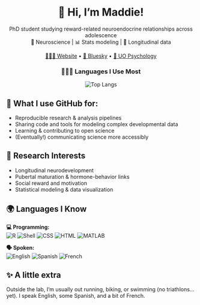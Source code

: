 <div align="center">

# 👋 Hi, I’m Maddie!

PhD student studying reward-related neuroendocrine relationships across adolescence  
🔬 Neuroscience | 📊 Stats modeling | 🌱 Longitudinal data  

[🙋🏻‍♀️ Website](https://example.com](https://mngoldberg.github.io)) • [🦋 Bluesky](https://socialbrain.uoregon.edu) • [🏫 UO Psychology](https://psychology.uoregon.edu)

</div>

<div align="center">

### 👩🏻‍💻 Languages I Use Most
![Top Langs](https://github-readme-stats.vercel.app/api/top-langs/?username=mngoldberg&layout=compact&theme=gruvbox&langs_count=6)

</div>


## 🔬 What I use GitHub for:
- Reproducible research & analysis pipelines  
- Sharing code and tools for modeling complex developmental data  
- Learning & contributing to open science  
- (Eventually!) communicating science more accessibly  

## 🧠 Research Interests
- Longitudinal neurodevelopment
- Pubertal maturation & hormone-behavior links
- Social reward and motivation
- Statistical modeling & data visualization

## 🌍 Languages I Know

**💻 Programming:**  
![R](https://img.shields.io/badge/code-R-276DC3?style=for-the-badge&logo=r&logoColor=white)
![Shell](https://img.shields.io/badge/code-Shell-89e051?style=for-the-badge&logo=gnu-bash&logoColor=black)
![CSS](https://img.shields.io/badge/code-CSS-264de4?style=for-the-badge&logo=css3&logoColor=white)
![HTML](https://img.shields.io/badge/code-HTML-E34F26?style=for-the-badge&logo=html5&logoColor=white)
![MATLAB](https://img.shields.io/badge/code-MATLAB-0076A8?style=for-the-badge&logo=Mathworks&logoColor=white)

**🗣️ Spoken:**  
![English](https://img.shields.io/badge/lang-English-blue?style=flat-square)
![Spanish](https://img.shields.io/badge/lang-Spanish-orange?style=flat-square)
![French](https://img.shields.io/badge/lang-French-lightgrey?style=flat-square)

## ✨ A little extra
Outside the lab, I’m usually out running, biking, or swimming (no triathlons… yet). I speak English, some Spanish, and a bit of French.

